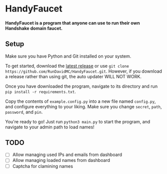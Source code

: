 # HandyFaucet
 
#### HandyFaucet is a program that anyone can use to run their own Handshake domain faucet.

## Setup

Make sure you have Python and Git installed on your system.

To get started, download the [latest release](https://github.com/RunDavidMC/HandyFaucet/releases/latest) or use ``git clone https://github.com/RunDavidMC/HandyFaucet.git``. 
However, if you download a release rather than using git, the auto updater WILL NOT WORK.

Once you have downloaded the program, navigate to its directory and run ``pip install -r requirements.txt``.

Copy the contents of ``example.config.py`` into a new file named ``config.py``, and configure everything to your liking.
Make sure you change ``secret``, ``path``, ``password``, and ``pin``.

You're ready to go!
Just run ``python3 main.py`` to start the program, and navigate to your admin path to load names!

## TODO

- [ ] Allow managing used IPs and emails from dashboard
- [ ] Allow managing loaded names from dashboard
- [ ] Captcha for clamining names
